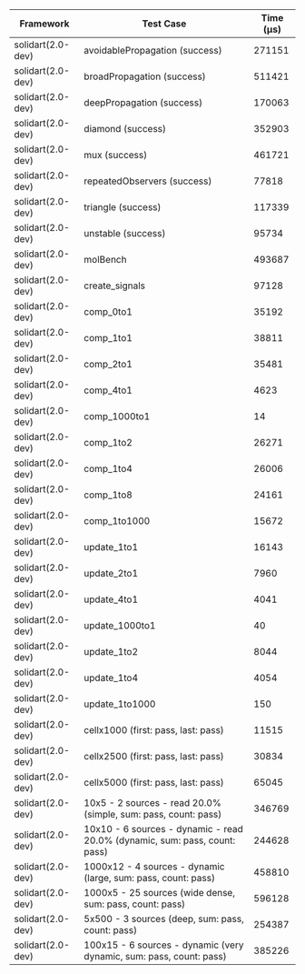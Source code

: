 | Framework | Test Case | Time (μs) |
| --- | --- | --- |
| solidart(2.0-dev) | avoidablePropagation (success) | 271151 |
| solidart(2.0-dev) | broadPropagation (success) | 511421 |
| solidart(2.0-dev) | deepPropagation (success) | 170063 |
| solidart(2.0-dev) | diamond (success) | 352903 |
| solidart(2.0-dev) | mux (success) | 461721 |
| solidart(2.0-dev) | repeatedObservers (success) | 77818 |
| solidart(2.0-dev) | triangle (success) | 117339 |
| solidart(2.0-dev) | unstable (success) | 95734 |
| solidart(2.0-dev) | molBench | 493687 |
| solidart(2.0-dev) | create_signals | 97128 |
| solidart(2.0-dev) | comp_0to1 | 35192 |
| solidart(2.0-dev) | comp_1to1 | 38811 |
| solidart(2.0-dev) | comp_2to1 | 35481 |
| solidart(2.0-dev) | comp_4to1 | 4623 |
| solidart(2.0-dev) | comp_1000to1 | 14 |
| solidart(2.0-dev) | comp_1to2 | 26271 |
| solidart(2.0-dev) | comp_1to4 | 26006 |
| solidart(2.0-dev) | comp_1to8 | 24161 |
| solidart(2.0-dev) | comp_1to1000 | 15672 |
| solidart(2.0-dev) | update_1to1 | 16143 |
| solidart(2.0-dev) | update_2to1 | 7960 |
| solidart(2.0-dev) | update_4to1 | 4041 |
| solidart(2.0-dev) | update_1000to1 | 40 |
| solidart(2.0-dev) | update_1to2 | 8044 |
| solidart(2.0-dev) | update_1to4 | 4054 |
| solidart(2.0-dev) | update_1to1000 | 150 |
| solidart(2.0-dev) | cellx1000 (first: pass, last: pass) | 11515 |
| solidart(2.0-dev) | cellx2500 (first: pass, last: pass) | 30834 |
| solidart(2.0-dev) | cellx5000 (first: pass, last: pass) | 65045 |
| solidart(2.0-dev) | 10x5 - 2 sources - read 20.0% (simple, sum: pass, count: pass) | 346769 |
| solidart(2.0-dev) | 10x10 - 6 sources - dynamic - read 20.0% (dynamic, sum: pass, count: pass) | 244628 |
| solidart(2.0-dev) | 1000x12 - 4 sources - dynamic (large, sum: pass, count: pass) | 458810 |
| solidart(2.0-dev) | 1000x5 - 25 sources (wide dense, sum: pass, count: pass) | 596128 |
| solidart(2.0-dev) | 5x500 - 3 sources (deep, sum: pass, count: pass) | 254387 |
| solidart(2.0-dev) | 100x15 - 6 sources - dynamic (very dynamic, sum: pass, count: pass) | 385226 |
